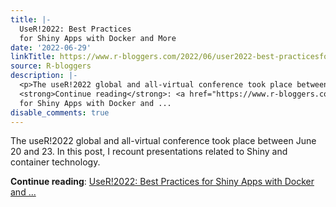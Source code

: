 ```yaml
---
title: |-
  UseR!2022: Best Practices
  for Shiny Apps with Docker and More
date: '2022-06-29'
linkTitle: https://www.r-bloggers.com/2022/06/user2022-best-practicesfor-shiny-apps-with-docker-and-more/
source: R-bloggers
description: |-
  <p>The useR!2022 global and all-virtual conference took place between June 20 and 23. In this post, I recount presentations related to Shiny and container technology.</p>
  <strong>Continue reading</strong>: <a href="https://www.r-bloggers.com/2022/06/user2022-best-practicesfor-shiny-apps-with-docker-and-more/">UseR!2022: Best Practices
  for Shiny Apps with Docker and ...
disable_comments: true
---
```

<p>The useR!2022 global and all-virtual conference took place between June 20 and 23. In this post, I recount presentations related to Shiny and container technology.</p>
<strong>Continue reading</strong>: <a href="https://www.r-bloggers.com/2022/06/user2022-best-practicesfor-shiny-apps-with-docker-and-more/">UseR!2022: Best Practices
for Shiny Apps with Docker and ...